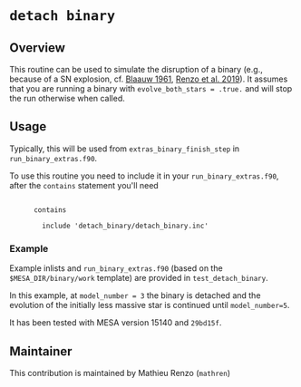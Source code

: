 # ``detach binary``

## Overview

This routine can be used to simulate the disruption of a binary (e.g.,
because of a SN explosion, cf. [Blaauw
1961](https://ui.adsabs.harvard.edu/abs/1961BAN....15..265B/abstract),
[Renzo et al.
2019](https://ui.adsabs.harvard.edu/abs/2019A%26A...624A..66R/abstract)).
It assumes that you are running a binary with `evolve_both_stars =
.true.` and will stop the run otherwise when called.

## Usage

Typically, this will be used from `extras_binary_finish_step` in
`run_binary_extras.f90`.

To use this routine you need to include it in your `run_binary_extras.f90`,
after the `contains` statement you'll need

```Fortran

      contains

        include 'detach_binary/detach_binary.inc'
```

### Example

Example inlists and `run_binary_extras.f90` (based on the
`$MESA_DIR/binary/work` template) are provided in `test_detach_binary`. 

In this example, at `model_number = 3` the binary 
is detached and the evolution of the initially 
less massive star is continued until `model_number=5`.

It has been tested with MESA version 15140 and `29bd15f`.

## Maintainer

This contribution is maintained by Mathieu Renzo (`mathren`)
